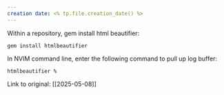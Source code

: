 ```yaml
---
creation date: <% tp.file.creation_date() %>
---
```

Within a repository, gem install html beautifier:

```
gem install htmlbeautifier
```


In NVIM command line, enter the following command to pull up log buffer:

```
htmlbeautifier %
```

Link to original: [[2025-05-08]]